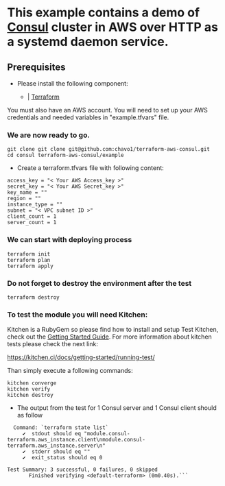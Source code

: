 # This example contains a demo of [Consul](https://www.consul.io/) cluster in AWS over HTTP as a systemd daemon service.

## Prerequisites

- Please install the following component:

  - | [Terraform](https://www.terraform.io/)

You must also have an AWS account. You will need to set up your AWS credentials and needed variables in "example.tfvars" file. 

### We are now ready to go.
```
git clone git clone git@github.com:chavo1/terraform-aws-consul.git
cd consul terraform-aws-consul/example
```
- Create a terraform.tfvars file with following content:
```
access_key = "< Your AWS Access_key >"
secret_key = "< Your AWS Secret_key >"
key_name = ""
region = ""
instance_type = ""
subnet = "< VPC subnet ID >"
client_count = 1
server_count = 1
```

### We can start with deploying process
```
terraform init
terraform plan
terraform apply
```
### Do not forget to destroy the environment after the test
```
terraform destroy
```

### To test the module you will need Kitchen:

Kitchen is a RubyGem so please find how to install and setup Test Kitchen, check out the [Getting Started Guide](http://kitchen.ci/docs/getting-started/).
For more information about kitchen tests please check the next link:

https://kitchen.ci/docs/getting-started/running-test/

Than simply execute a following commands:
```
kitchen converge
kitchen verify
kitchen destroy
```
- The output from the test for 1 Consul server and 1 Consul client should as follow
```
  Command: `terraform state list`
     ✔  stdout should eq "module.consul-terraform.aws_instance.client\nmodule.consul-terraform.aws_instance.server\n"
     ✔  stderr should eq ""
     ✔  exit_status should eq 0

Test Summary: 3 successful, 0 failures, 0 skipped
       Finished verifying <default-terraform> (0m0.40s).```
